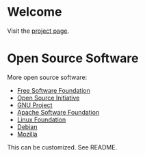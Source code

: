 # Welcome
Visit the [project page](https://github.com/CR-1001/HOMEctlx).

# Open Source Software
More open source software:
- [Free Software Foundation](https://www.fsf.org/)
- [Open Source Initiative](https://opensource.org/)
- [GNU Project](https://www.gnu.org/)
- [Apache Software Foundation](https://www.apache.org/)
- [Linux Foundation](https://www.linuxfoundation.org/)
- [Debian](https://www.debian.org/)
- [Mozilla](https://www.mozilla.org/en-US/foundation/)

This can be customized. See README.